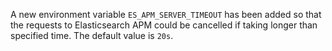 A new environment variable `ES_APM_SERVER_TIMEOUT` has been added so that the requests to Elasticsearch APM could be
cancelled if taking longer than specified time. The default value is `20s`.
